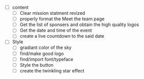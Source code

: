 - [ ] content
    - [ ] Clear mission statment revized
    - [ ] properly format the Meet the team page
    - [ ] Get the list of sponsers and obtain the high quality logos
    - [ ] Get the date and time of the event
    - [ ] create a live countdown to the said date
- [ ] Style
    - [ ] gradiant color of the sky
    - [ ] find/make good logo
    - [ ] find/import font/typeface
    - [ ] Style the button
    - [ ] create the twinkling star effect